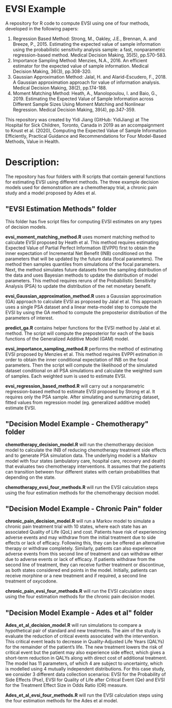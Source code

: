 # EVSI Example
A repository for R code to compute EVSI using one of four methods, developed in the following papers:
1) Regression Based Method: Strong, M., Oakley, J.E., Brennan, A. and Breeze, P., 2015. Estimating the expected value of sample information using the probabilistic sensitivity analysis sample: a fast, nonparametric regression-based method. Medical Decision Making, 35(5), pp.570-583.
2) Importance Sampling Method: Menzies, N.A., 2016. An efficient estimator for the expected value of sample information. Medical Decision Making, 36(3), pp.308-320.
3) Gaussian Approximation Method: Jalal, H. and Alarid-Escudero, F., 2018. A Gaussian approximation approach for value of information analysis. Medical Decision Making, 38(2), pp.174-188.
4) Moment Matching Method: Heath, A., Manolopoulou, I. and Baio, G., 2019. Estimating the Expected Value of Sample Information across Different Sample Sizes Using Moment Matching and Nonlinear Regression. Medical Decision Making, 39(4), pp.347-359.

This repository was created by Yidi Jiang (GitHub: YidiJiang) at The Hospital for Sick Children, Toronto, Canada in 2019 as an accompaignment to Knust et al. (2020), Computing the Expected Value of Sample Information Efficiently, Practical Guidance and Recommendations for Four Model-Based Methods, Value in Health.


# Description:
The repository has four folders with R scripts that contain general functions for estimating EVSI using different methods. The three example decision models used for demonstration are a chemotherapy trial, a chronic pain study and a model proposed by Ades et al.

## "EVSI Estimation Methods" folder

This folder has five script files for computing EVSI estimates on any types of decision models.

**evsi_moment_matching_method.R** uses moment matching method to calculate EVSI proposed by Heath et al. This method requires estimating Expected Value of Partial Perfect Information (EVPPI) first to obtain the inner expectation of Incremental Net Benefit (INB) conditioned on the parameters that will be updated by the future data (focal parameters). The method then samples quantiles from simulations of the focal parameters. Next, the method simulates future datasets from the sampling distribution of the data and uses Bayesian methods to update the distribution of model parameters. This method requires reruns of the Probabilistic Sensitivity Analysis (PSA) to update the distribution of the net monetary benefit.

**evsi_Gaussian_approximation_method.R** uses a Gaussian approximation (GA) approach to calculate EVSI as proposed by Jalal et al. This approach uses a single PSA dataset and a linear meta-model step to compute the EVSI by using the GA method to compute the preposterior distribution of the parameters of interest.

**predict_ga.R** contains helper functions for the EVSI method by Jalal et al. method. The script will compute the preposterior for each of the basis functions of the Generalized Additive Model (GAM) model.

**evsi_importance_sampling_method.R** performs the method of estimating EVSI proposed by Menzies et al. This method requires EVPPI estimation in order to obtain the inner conditional expectation of INB on the focal parameters. Then the script will compute the likelihood of the simulated dataset conditional on all PSA simulations and calculate the weighted sum of samples. Each weighted sum is used to estimate EVSI.

**evsi_regression_based_method.R** will carry out a nonparametric regression-based method to estimate EVSI proposed by Strong et al. It requires only the PSA sample. After simulating and summarizing dataset, fitted values from regression model (eg. generalized additive model) estimate EVSI.

## "Decision Model Example - Chemotherapy" folder

**chemotherapy_decision_model.R** will run the chemotherapy decision model to calculate the INB of reducing chemotherapy treatment side effects and to generate PSA simulation data. The underlying model is a Markov model with four states (ambulatory care, hospital care, recovery and death) that evaluates two chemotherapy interventions. It assumes that the patients can transition between four different states with certain probabilities that depending on the state.

**chemotherapy_evsi_four_methods.R** will run the EVSI calculation steps using the four estimation methods for the chemotherapy decision model.

## "Decision Model Example - Chronic Pain" folder

**chronic_pain_decision_model.R** will run a Markov model to simulate a chronic pain treatment trial with 10 states, where each state has an associated Quality of Life (QoL) and cost. Patients have risk of experiencing adverse events and may withdraw from the initial treatment due to side effects or lack of efficacy. Following this, they can be offered an alternative therapy or withdraw completely. Similarly, patients can also experience adverse events from this second line of treatment and can withdraw either due to adverse events or lack of efficacy. If patients withdraw from the second line of treatment, they can receive further treatment or discontinue, as both states considered end points in the model. Initially, patients can receive morphine or a new treatment and if required, a second line treatment of oxycodone.

**chronic_pain_evsi_four_methods.R** will run the EVSI calculation steps using the four estimation methods for the chronic pain decision model.

## "Decision Model Example - Ades et al" folder

**Ades_et_al_decision_model.R** will run simulations to compare a hypothetical pair of standard and new treatments. The aim of the study is evaluate the reduction of critical events associated with the intervention. This critical event leads to decrease in Quality-Adjusted Life Years (QALYs) for the remainder of the patient’s life. The new treatment lowers the risk of critical event but the patient may also experience side effect, which gives a short-term reduction in QALYs along with direct cost of additional treatment. The model has 11 parameters, of which 4 are subject to uncertainty, which is modelled using 4 mutually independent distributions. For this case study, we consider 3 different data collection scenarios: EVSI for the Probability of Side Effects (Pse), EVSI for Quality of Life after Critical Event (Qe) and EVSI for the Treatment Effect Size in Odds Ratio (OR) measure.

**Ades_et_al_evsi_four_methods.R** will run the EVSI calculation steps using the four estimation methods for the Ades et al model.
